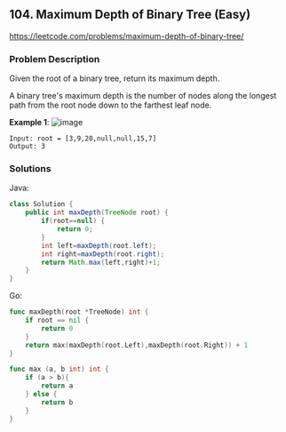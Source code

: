 ## 104. Maximum Depth of Binary Tree (Easy)
https://leetcode.com/problems/maximum-depth-of-binary-tree/

### Problem Description

Given the root of a binary tree, return its maximum depth.

A binary tree's maximum depth is the number of nodes along the longest path from the root node down to the farthest leaf node.

**Example 1**:
![image](https://user-images.githubusercontent.com/69235232/121857411-2ea6c780-cd28-11eb-843d-3cae22e6cead.png)

```
Input: root = [3,9,20,null,null,15,7]
Output: 3

```
### Solutions




Java:

```java
class Solution {
    public int maxDepth(TreeNode root) {
        if(root==null) {
            return 0;
        }
        int left=maxDepth(root.left);
        int right=maxDepth(root.right);
        return Math.max(left,right)+1;
    }
}
```
Go:
```go
func maxDepth(root *TreeNode) int {
    if root == nil {
        return 0
    }
    return max(maxDepth(root.Left),maxDepth(root.Right)) + 1
}

func max (a, b int) int {
    if (a > b){
        return a
    } else {
        return b
    }
}
```
